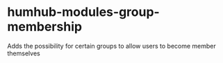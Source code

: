 # humhub-modules-group-membership
Adds the possibility for certain groups to allow users to become member themselves

